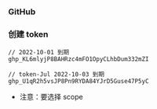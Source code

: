 ### GitHub



### 创建 token

```shell
// 2022-10-01 到期
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

// token-Jul 2022-10-03 到期
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
```

- 注意：要选择 scope

